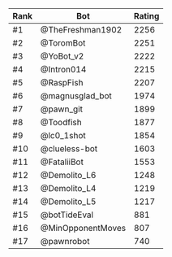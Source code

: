 Rank|Bot|Rating
---|---|---
#1|@TheFreshman1902|2256
#2|@ToromBot|2251
#3|@YoBot_v2|2222
#4|@Intron014|2215
#5|@RaspFish|2207
#6|@magnusglad_bot|1974
#7|@pawn_git|1899
#8|@Toodfish|1877
#9|@lc0_1shot|1854
#10|@clueless-bot|1603
#11|@FataliiBot|1553
#12|@Demolito_L6|1248
#13|@Demolito_L4|1219
#14|@Demolito_L5|1217
#15|@botTideEval|881
#16|@MinOpponentMoves|807
#17|@pawnrobot|740
